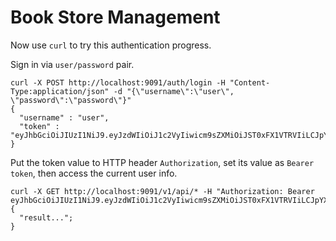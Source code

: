 # Book Store Management 

Now use `curl` to try this authentication progress.

Sign in via `user/password` pair.

```
curl -X POST http://localhost:9091/auth/login -H "Content-Type:application/json" -d "{\"username\":\"user\", \"password\":\"password\"}"
{
  "username" : "user",
  "token" : "eyJhbGciOiJIUzI1NiJ9.eyJzdWIiOiJ1c2VyIiwicm9sZXMiOiJST0xFX1VTRVIiLCJpYXQiOjE2OTQwNDM3NjAsImV4cCI6MTY5NDA0NzM2MH0.K8ru0powTB2d_XWnUL7sMKcbvEQuxRbNfHFdZFvp25A"
}
```

Put the token value to HTTP header `Authorization`, set its value as `Bearer token`, then access the current user info.

```
curl -X GET http://localhost:9091/v1/api/* -H "Authorization: Bearer eyJhbGciOiJIUzI1NiJ9.eyJzdWIiOiJ1c2VyIiwicm9sZXMiOiJST0xFX1VTRVIiLCJpYXQiOjE2OTQwNDM3NjAsImV4cCI6MTY5NDA0NzM2MH0.K8ru0powTB2d_XWnUL7sMKcbvEQuxRbNfHFdZFvp25A"
{
  "result...";
}
```